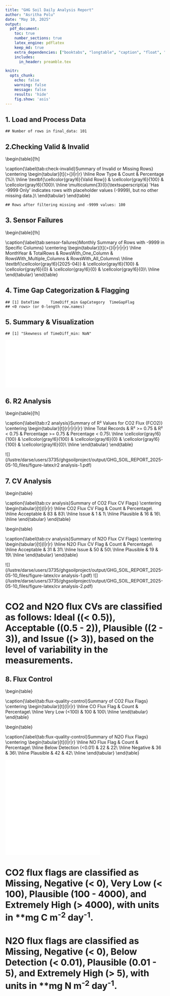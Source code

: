 ```yaml
---
title: "GHG Soil Daily Analysis Report"
author: "Asritha Polu"
date: "May 10, 2025"
output:
  pdf_document:
    toc: true
    number_sections: true
    latex_engine: pdflatex
    keep_md: true
    extra_dependencies: ["booktabs", "longtable", "caption", "float", "wrapfig", "colortbl", "xcolor", "multirow"]
    includes:
      in_header: preamble.tex

knitr:
  opts_chunk:
    echo: false     
    warning: false  
    message: false 
    results: 'hide' 
    fig.show: 'asis' 
---
```




## 1. Load and Process Data


```
## Number of rows in final_data: 101
```
## 2.Checking Valid & Invalid
\begin{table}[!h]

\caption{\label{tab:check-invalid}Summary of Invalid or Missing Rows}
\centering
\begin{tabular}[t]{>{}l|r|r}
\hline
Row Type & Count & Percentage (\%)\\
\hline
\textbf{\cellcolor{gray!6}{Valid Row}} & \cellcolor{gray!6}{100} & \cellcolor{gray!6}{100}\\
\hline
\multicolumn{3}{l}{\textsuperscript{a} 'Has -9999 Only' indicates rows with placeholder values (-9999), but no other missing data.}\\
\end{tabular}
\end{table}

```
## Rows after filtering missing and -9999 values: 100
```


## 3. Sensor Failures

\begin{table}[!h]

\caption{\label{tab:sensor-failures}Monthly Summary of Rows with -9999 in Specific Columns}
\centering
\begin{tabular}[t]{>{}l|r|r|r|r}
\hline
MonthYear & TotalRows & RowsWith\_One\_Column & RowsWith\_Multiple\_Columns & RowsWith\_All\_Columns\\
\hline
\textbf{\cellcolor{gray!6}{2025-04}} & \cellcolor{gray!6}{100} & \cellcolor{gray!6}{0} & \cellcolor{gray!6}{0} & \cellcolor{gray!6}{0}\\
\hline
\end{tabular}
\end{table}

## 4. Time Gap Categorization & Flagging

```
## [1] DateTime     TimeDiff_min GapCategory  TimeGapFlag 
## <0 rows> (or 0-length row.names)
```

## 5. Summary & Visualization


```
## [1] "Skewness of TimeDiff_min: NaN"
```

![](/lustre/darse/users/3735/ghgsoilproject/output/GHG_SOIL_REPORT_2025-05-10_files/figure-latex/summary-1.pdf)<!-- --> 


## 6. R2 Analysis 
\begin{table}[!h]

\caption{\label{tab:r2 analysis}Summary of R² Values for CO2 Flux (FCO2)}
\centering
\begin{tabular}[t]{r|r|r|r|r}
\hline
Total Records & R² >= 0.75 & R² < 0.75 & Percentage >= 0.75 & Percentage < 0.75\\
\hline
\cellcolor{gray!6}{100} & \cellcolor{gray!6}{100} & \cellcolor{gray!6}{0} & \cellcolor{gray!6}{100} & \cellcolor{gray!6}{0}\\
\hline
\end{tabular}
\end{table}

![](/lustre/darse/users/3735/ghgsoilproject/output/GHG_SOIL_REPORT_2025-05-10_files/figure-latex/r2 analysis-1.pdf)<!-- --> 
## 7. CV Analysis 

\begin{table}

\caption{\label{tab:cv analysis}Summary of CO2 Flux CV Flags}
\centering
\begin{tabular}[t]{l|r|r}
\hline
CO2 Flux CV Flag & Count & Percentage\\
\hline
Acceptable & 83 & 83\\
\hline
Issue & 1 & 1\\
\hline
Plausible & 16 & 16\\
\hline
\end{tabular}
\end{table}

\begin{table}

\caption{\label{tab:cv analysis}Summary of N2O Flux CV Flags}
\centering
\begin{tabular}[t]{l|r|r}
\hline
N2O Flux CV Flag & Count & Percentage\\
\hline
Acceptable & 31 & 31\\
\hline
Issue & 50 & 50\\
\hline
Plausible & 19 & 19\\
\hline
\end{tabular}
\end{table}

![](/lustre/darse/users/3735/ghgsoilproject/output/GHG_SOIL_REPORT_2025-05-10_files/figure-latex/cv analysis-1.pdf)<!-- --> ![](/lustre/darse/users/3735/ghgsoilproject/output/GHG_SOIL_REPORT_2025-05-10_files/figure-latex/cv analysis-2.pdf)<!-- --> 
# CO2 and N2O flux CVs are classified as follows: **Ideal** (\(< 0.5\)), **Acceptable** (\(0.5 - 2\)), **Plausible** (\(2 - 3\)), and **Issue** (\(> 3\)), based on the level of variability in the measurements.

## 8. Flux Control

\begin{table}

\caption{\label{tab:flux-quality-control}Summary of CO2 Flux Flags}
\centering
\begin{tabular}[t]{l|r|r}
\hline
CO Flux Flag & Count & Percentage\\
\hline
Very Low (<100) & 100 & 100\\
\hline
\end{tabular}
\end{table}

\begin{table}

\caption{\label{tab:flux-quality-control}Summary of N2O Flux Flags}
\centering
\begin{tabular}[t]{l|r|r}
\hline
NO Flux Flag & Count & Percentage\\
\hline
Below Detection (<0.01) & 22 & 22\\
\hline
Negative & 36 & 36\\
\hline
Plausible & 42 & 42\\
\hline
\end{tabular}
\end{table}

![](/lustre/darse/users/3735/ghgsoilproject/output/GHG_SOIL_REPORT_2025-05-10_files/figure-latex/flux-quality-control-1.pdf)<!-- --> ![](/lustre/darse/users/3735/ghgsoilproject/output/GHG_SOIL_REPORT_2025-05-10_files/figure-latex/flux-quality-control-2.pdf)<!-- --> 

# CO2 flux flags are classified as **Missing**, **Negative (< 0)**, **Very Low (< 100)**, **Plausible (100 - 4000)**, and **Extremely High (> 4000)**, with units in **mg C m<sup>-2</sup> day<sup>-1</sup>.  

# N2O flux flags are classified as **Missing**, **Negative (< 0)**, **Below Detection (< 0.01)**, **Plausible (0.01 - 5)**, and **Extremely High (> 5)**, with units in **mg N m<sup>-2</sup> day<sup>-1</sup>.




